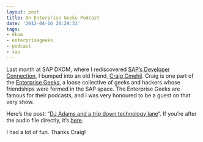 ```yaml
---
layout: post
title: On Enterprise Geeks Podcast
date: '2012-04-16 20:29:31'
tags:
- dkom
- enterprisegeeks
- podcast
- sap
---
```



Last month at SAP DKOM, where I rediscovered [SAP’s Developer Connection](/2012/04/01/the-developer-connection-connect-like-never-before/), I bumped into an old friend, [Craig Cmehil](https://wiki.sdn.sap.com/wiki/display/profile/Craig+Cmehil). Craig is one part of the [Enterprise Geeks](http://enterprisegeeks.com/blog/about/), a loose collective of geeks and hackers whose friendships were formed in the SAP space. The Enterprise Geeks are famous for their podcasts, and I was very honoured to be a guest on that very show.

Here’s the post: “[DJ Adams and a trip down technology lane](http://enterprisegeeks.com/blog/2012/04/16/dj-adams-and-a-trip-down-technology-lane/)“. If you’re after the audio file directly, it’s [here](http://enterprisegeeks.com/blog/podcasts/eGeeks_DJAdams_March_2012.m4a).

I had a lot of fun. Thanks Craig!


